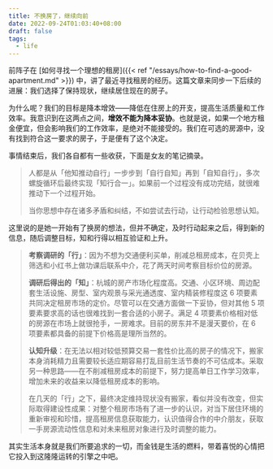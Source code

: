 ```yaml
---
title: 不换房了，继续向前
date: 2022-09-24T01:03:40+08:00
draft: false
tags:
  - life
---
```


前阵子在 [如何寻找一个理想的租房]({{< ref "/essays/how-to-find-a-good-apartment.md" >}}) 中，讲了最近寻找租房的经历。这篇文章来同步一下后续的进展：我们选择了保持现状，继续居住现在的房子。

为什么呢？我们的目标是降本增效——降低在住房上的开支，提高生活质量和工作效率。我意识到在这两点之间，**增效不能为降本妥协**。也就是说，如果一个地方租金便宜，但会影响我们的工作效率，是绝对不能接受的。我们在可选的房源中，没有找到符合这一要求的房子，于是便有了这个决定。

事情结束后，我们各自都有一些收获，下面是女友的笔记摘录。

> 人都是从「他知推动自行」一步步到「自行自知」再到「自知自行」，多次螺旋循环后最终实现「知行合一」。如果前一个过程没有成功完结，就很难推动下一个过程开始。
>
> 当你思想中存在诸多矛盾和纠结，不如尝试去行动，让行动检验思想认知。

这里说的是她一开始有了换房的想法，但并不确定，及时行动起来之后，得到新的信息，随后调整目标，知和行得以相互验证和上升。

> **考察调研的「行」**：因为不想为交通便利买单，削减总租房成本，在贝壳上筛选和小红书上做功课后联系中介，花了两天时间考察目标价位的房源。
>
> **调研后得出的「知」**：杭城的房产市场化程度高。交通、小区环境、周边配套生活设施、房型、室内观景与采光通透度、室内精装修程度这 6 项要素共同决定租房市场的定价。尽管可以在交通方面做一下妥协，但对其他 5 项要素要求高的话也很难找到一套合适的小房子。满足 4 项要素价格相对低的房源在市场上就很抢手，一房难求。目前的房东并不是漫天要价，在 6 项要素都具备的前提下价格高是理所当然的。
>
> **认知升级**：在无法以相对较低预算交易一套性价比高的房子的情况下，搬家本身消耗精力且需要较长适应期容易打乱目前生活节奏的不可估成本。采取另一种思路——在不削减租房成本的前提下，努力提高单日工作学习效率，增加未来的收益来以降低租房成本的影响。
> 
> 在几天的「行」之下，最终决定维持现状没有搬家，看似并没有改变，但实际取得建设性成果：对整个租房市场有了进一步的认识，对当下居住环境的重新审视和珍惜，提高租房信息获取能力，认识值得合作的中介朋友，获取一手房源流动性信息和对未来租房对象进行及时调整的能力。

其实生活本身就是我们所要追求的一切，而金钱是生活的燃料，带着喜悦的心情把它投入到这隆隆运转的引擎之中吧。